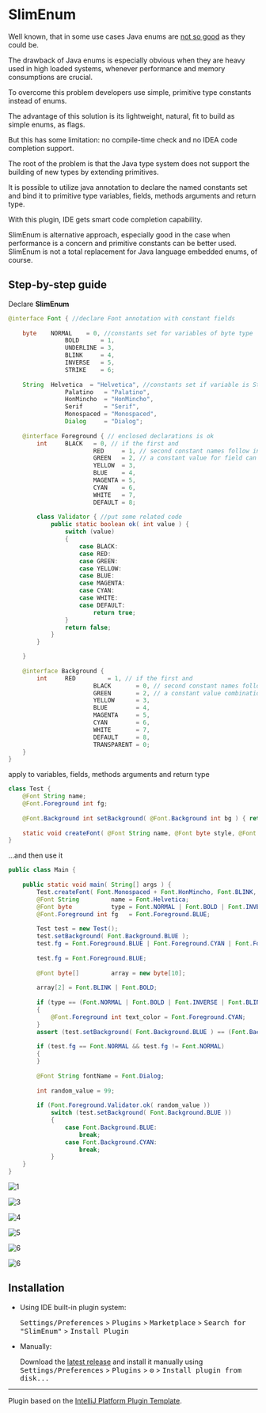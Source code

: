 # SlimEnum

<!-- Plugin description -->
Well known, that in some use cases Java enums are [not so good](https://youtu.be/Hzs6OBcvNQE) as they
could be.

The drawback of Java enums is especially obvious when they are heavy used in high loaded systems, 
whenever performance and memory consumptions are crucial.

To overcome this problem developers use simple, primitive type constants instead of enums.

The advantage of this solution is its lightweight, natural, fit to build as simple enums, as flags.

But this has some limitation: no compile-time check and no IDEA code completion support.

The root of the problem is that the Java type system does not support the building of new types by extending primitives.

It is possible to utilize java annotation to declare the named
constants set and bind it to primitive type variables, fields, methods
arguments and return type.

With this plugin, IDE gets smart code completion capability.

SlimEnum is alternative approach, especially good in the case when performance is a concern and primitive constants can be better used.
SlimEnum is not a total replacement for Java language embedded enums, of course.
<!-- Plugin description end -->

## Step-by-step guide

Declare **SlimEnum**
```java
@interface Font { //declare Font annotation with constant fields
	
	byte    NORMAL    = 0, //constants set for variables of byte type
                BOLD      = 1,
                UNDERLINE = 3,
                BLINK     = 4,
                INVERSE   = 5,
                STRIKE    = 6;
	
	String  Helvetica  = "Helvetica", //constants set if variable is String
                Palatino   = "Palatino",
                HonMincho  = "HonMincho",
                Serif      = "Serif",
                Monospaced = "Monospaced",
                Dialog     = "Dialog";
	
	@interface Foreground { // enclosed declarations is ok
		int     BLACK   = 0, // if the first and
                        RED     = 1, // second constant names follow in alphabetic order this is just enum
                        GREEN   = 2, // a constant value for field can be used only once, values combinations have no sense
                        YELLOW  = 3,
                        BLUE    = 4,
                        MAGENTA = 5,
                        CYAN    = 6,
                        WHITE   = 7,
                        DEFAULT = 8;
		
		class Validator { //put some related code
			public static boolean ok( int value ) {
				switch (value)
				{
					case BLACK:
					case RED:
					case GREEN:
					case YELLOW:
					case BLUE:
					case MAGENTA:
					case CYAN:
					case WHITE:
					case DEFAULT:
						return true;
				}
				return false;
			}
		}

	}
	
	@interface Background {
		int     RED         = 1, // if the first and
                        BLACK       = 0, // second constant names follow in descending alphabetical order means this is a flag
                        GREEN       = 2, // a constant value combination for field is ok
                        YELLOW      = 3,
                        BLUE        = 4,
                        MAGENTA     = 5,
                        CYAN        = 6,
                        WHITE       = 7,
                        DEFAULT     = 8,
                        TRANSPARENT = 0;
	}
}
```
apply to variables, fields, methods arguments and return type
```java
class Test {
	@Font String name;
	@Font.Foreground int fg;
	
	@Font.Background int setBackground( @Font.Background int bg ) { return bg; }
	
	static void createFont( @Font String name, @Font byte style, @Font.Background int background, @Font.Foreground int foregraund ) { }
}
```
...and then use it
```java
public class Main {
	
	public static void main( String[] args ) {
		Test.createFont( Font.Monospaced + Font.HonMincho, Font.BLINK, Font.Background.CYAN, Font.Foreground.BLACK );
		@Font String         name = Font.Helvetica;
		@Font byte           type = Font.NORMAL | Font.BOLD | Font.INVERSE;
		@Font.Foreground int fg   = Font.Foreground.BLUE;
		
		Test test = new Test();
		test.setBackground( Font.Background.BLUE );
		test.fg = Font.Foreground.BLUE | Font.Foreground.CYAN | Font.Foreground.MAGENTA;
		
		test.fg = Font.Foreground.BLUE;
		
		@Font byte[]         array = new byte[10];
		
		array[2] = Font.BLINK | Font.BOLD;
		
		if (type == (Font.NORMAL | Font.BOLD | Font.INVERSE | Font.BLINK | Font.STRIKE) && test.setBackground( Font.Background.BLUE ) == Font.Background.RED)
		{
			@Font.Foreground int text_color = Font.Foreground.CYAN;
		}
		assert (test.setBackground( Font.Background.BLUE ) == (Font.Background.CYAN | Font.Background.DEFAULT));
		
		if (test.fg == Font.NORMAL && test.fg != Font.NORMAL)
		{
		}
		
		@Font String fontName = Font.Dialog;
		
		int random_value = 99;
		
		if (Font.Foreground.Validator.ok( random_value ))
			switch (test.setBackground( Font.Background.BLUE ))
			{
				case Font.Background.BLUE:
					break;
				case Font.Background.CYAN:
					break;
			}
	}
}
```
![1](https://user-images.githubusercontent.com/29354319/106711963-4613cc80-6633-11eb-8f80-990b67ed1b00.PNG)

![3](https://user-images.githubusercontent.com/29354319/106712528-0bf6fa80-6634-11eb-9878-91dac4e5bc4d.PNG)

![4](https://user-images.githubusercontent.com/29354319/106712318-be7a8d80-6633-11eb-9f83-23f93779b969.PNG)

![5](https://user-images.githubusercontent.com/29354319/106712373-d05c3080-6633-11eb-9f7a-9c8df51985b7.PNG)

![6](https://user-images.githubusercontent.com/29354319/106712403-dd791f80-6633-11eb-91f3-107b93085024.PNG)

![6](https://user-images.githubusercontent.com/29354319/110890183-7af9fa00-832a-11eb-90b5-7290111d2293.png)

## Installation

- Using IDE built-in plugin system:

  <kbd>Settings/Preferences</kbd> > <kbd>Plugins</kbd> > <kbd>Marketplace</kbd> > <kbd>Search for "SlimEnum"</kbd> >
  <kbd>Install Plugin</kbd>

- Manually:

  Download the [latest release](https://github.com/cheblin/SlimEnum/releases/latest) and install it manually using
  <kbd>Settings/Preferences</kbd> > <kbd>Plugins</kbd> > <kbd>⚙️</kbd> > <kbd>Install plugin from disk...</kbd>

---
Plugin based on the [IntelliJ Platform Plugin Template][template].

[template]: https://github.com/JetBrains/intellij-platform-plugin-template
